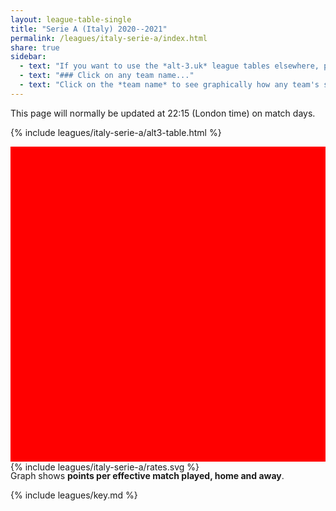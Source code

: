 ```yaml
---
layout: league-table-single
title: "Serie A (Italy) 2020--2021"
permalink: /leagues/italy-serie-a/index.html
share: true
sidebar:
  - text: "If you want to use the *alt-3.uk* league tables elsewhere, please be sure to read the [License and Disclaimer](/about/license) page first."
  - text: "### Click on any team name..."
  - text: "Click on the *team name* to see graphically how any team's schedule strength evolves through the season."
---
```


This page will normally be updated at 22:15 (London time) on match days.

{% include leagues/italy-serie-a/alt3-table.html %}

<style>
.svg-wrap {
    background-color:red;
    height:0;
    padding-top:100%; /* 350px/550px */
	margin-top:5px;
    position: relative;
}

svg {
    background-color: white;
    height: 100%;
    display:block;
    width: 100%;
    position: absolute;
    top:0;
    left:0;
}
</style>

<div class="svg-wrap">
{% include leagues/italy-serie-a/rates.svg %}
</div>

Graph shows **points per effective match played, home and away**.

{% include leagues/key.md %}
